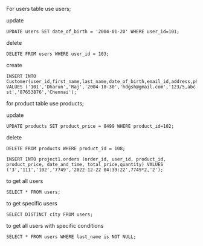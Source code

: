 For users table
use users;

update

```
UPDATE users SET date_of_birth = '2004-01-20' WHERE user_id=101;
```

delete
```
DELETE FROM users WHERE user_id = 103;
```

create
```
INSERT INTO Customer(user_id,first_name,last_name,date_of_birth,email_id,address,phone_number,City) VALUES ('101','Dharun','Raj','2004-10-30','hdgsh@gmail.com','123/5,abc st','87653876','Chennai');
```

for product table 
use products;

update
```
UPDATE products SET product_price = 8499 WHERE product_id=102;
```

delete
```
DELETE FROM products WHERE product_id = 108;
```

```
INSERT INTO project1.orders (order_id, user_id, product_id, product_price, date_and_time, total_price,quantity) VALUES ('3','111','102','7749','2022-12-22 04:39:22',7749*2,'2');
```


 to get all users 
```
SELECT * FROM users;
```
to get specific users 
```
SELECT DISTINCT city FROM users;
```
to get all users with specific conditions 
```
SELECT * FROM users WHERE last_name is NOT NULL;
```
